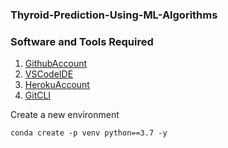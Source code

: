 ### Thyroid-Prediction-Using-ML-Algorithms
### Software and Tools Required

1. [GithubAccount](https://github.com)
2. [VSCodeIDE](code.visualstudio.com)
3. [HerokuAccount](https://heroku.com)
4. [GitCLI](https://cli.github.com/)

Create a new environment 

```
conda create -p venv python==3.7 -y
```
